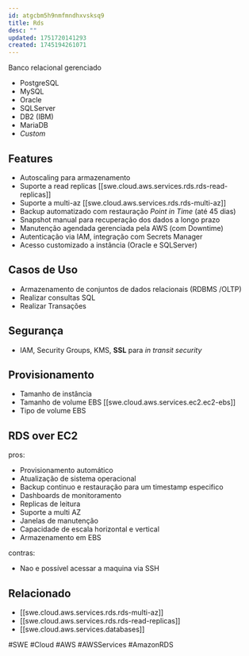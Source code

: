 ```yaml
---
id: atgcbm5h9nmfmndhxvsksq9
title: Rds
desc: ""
updated: 1751720141293
created: 1745194261071
---
```


Banco relacional gerenciado

- PostgreSQL
- MySQL
- Oracle
- SQLServer
- DB2 (IBM)
- MariaDB
- _Custom_

## Features

- Autoscaling para armazenamento
- Suporte a read replicas [[swe.cloud.aws.services.rds.rds-read-replicas]]
- Suporte a multi-az [[swe.cloud.aws.services.rds.rds-multi-az]]
- Backup automatizado com restauração _Point in Time_ (até 45 dias)
- Snapshot manual para recuperação dos dados a longo prazo
- Manutenção agendada gerenciada pela AWS (com Downtime)
- Autenticação via IAM, integração com Secrets Manager
- Acesso customizado a instância (Oracle e SQLServer)

## Casos de Uso

- Armazenamento de conjuntos de dados relacionais (RDBMS /OLTP)
- Realizar consultas SQL
- Realizar Transações

## Segurança

- IAM, Security Groups, KMS, **SSL** para _in transit security_

## Provisionamento

- Tamanho de instância
- Tamanho de volume EBS [[swe.cloud.aws.services.ec2.ec2-ebs]]
- Tipo de volume EBS

## RDS over EC2

pros:

- Provisionamento automático
- Atualização de sistema operacional
- Backup continuo e restauração para um timestamp especifico
- Dashboards de monitoramento
- Replicas de leitura
- Suporte a multi AZ
- Janelas de manutenção
- Capacidade de escala horizontal e vertical
- Armazenamento em EBS

contras:

- Nao e possível acessar a maquina via SSH

## Relacionado

- [[swe.cloud.aws.services.rds.rds-multi-az]]
- [[swe.cloud.aws.services.rds.rds-read-replicas]]
- [[swe.cloud.aws.services.databases]]

#SWE #Cloud #AWS #AWSServices #AmazonRDS
